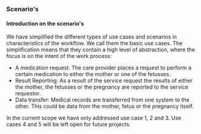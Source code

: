 ### Scenario's

#### Introduction on the scenario's
We have simplified the different types of use cases and scenarios in characteristics of the workflow. We call them the basic use cases. The simplification means that they contain  a high level of abstraction, where the focus is on the intent of the work process:
* A medication request. The care provider places a request to perform a certain medication to either the mother or one of the fetusses.
* Result Reporting: As a result of the service request the results of either the mother, the fetusses or the pregnancy are reported to the service requestor.
* Data transfer: Medical records are transferred from one system to the other. This could be data from the mother, fetus or the pregnancy itself.

In the current scope we have only addressed use case 1, 2 and 3. Use cases 4 and 5 will be left open for future projects.